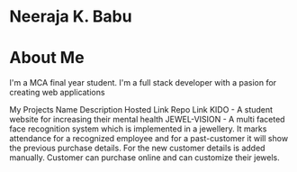 # Neeraja K. Babu
# About Me
I'm a MCA final year student. I'm a full stack developer with a pasion for creating web applications

My Projects
Name	Description	Hosted Link	Repo Link
KIDO - A student website for increasing their mental health
JEWEL-VISION - A multi faceted face recognition system which is implemented in a jewellery. It marks attendance for a recognized employee and for a past-customer it will show the previous purchase details. For the new customer details is added manually. Customer can purchase online and can customize their jewels.
